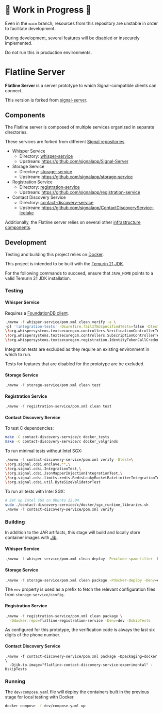 # 🚧 Work in Progress 🚧

Even in the `main` branch, resources from this repository are unstable in order to facilitate development.

During development, several features will be disabled or insecurely implemented.

Do not run this in production environments.

# Flatline Server

**Flatline Server** is a server prototype to which Signal-compatible clients can connect.

This version is forked from [signal-server](https://github.com/signalapp/Signal-Server).

## Components

The Flatline server is composed of multiple services organized in separate directories.

These services are forked from different [Signal repositories](https://github.com/signalapp).

- Whisper Service
  - Directory: [whisper-service](whisper-service/)
  - Upstream: https://github.com/signalapp/Signal-Server
- Storage Service
  - Directory: [storage-service](storage-service/)
  - Upstream: https://github.com/signalapp/storage-service
- Registration Service
  - Directory: [registration-service](registration-service/)
  - Upstream: https://github.com/signalapp/registration-service
- Contact Discovery Service
  - Directory: [contact-discovery-service](contact-discovery-service/)
  - Upstream: https://github.com/signalapp/ContactDiscoveryService-Icelake

Additionally, the Flatline server relies on several other [infrastructure components](https://github.com/mollyim/flatline-server/blob/main/dev/compose.yaml).

## Development

Testing and building this project relies on [Docker](https://docs.docker.com/engine/install/).

This project is intended to be built with the [Temurin 21 JDK](https://adoptium.net/installation/).

For the following commands to succeed, ensure that `JAVA_HOME` points to a valid Temurin 21 JDK installation.

### Testing

#### Whisper Service

Requires a [FoundationDB client](https://apple.github.io/foundationdb/getting-started-linux.html).

```bash
./mvnw -f whisper-service/pom.xml clean verify -e \
-pl '!integration-tests' -Dsurefire.failIfNoSpecifiedTests=false -Dtest=\
\!org.whispersystems.textsecuregcm.controllers.VerificationControllerTest,\
\!org.whispersystems.textsecuregcm.controllers.SubscriptionControllerTest,\
\!org.whispersystems.textsecuregcm.registration.IdentityTokenCallCredentialsTest
```

Integration tests are excluded as they require an existing environment in which to run.

Tests for features that are disabled for the prototype are be excluded.

#### Storage Service

```bash
./mvnw -f storage-service/pom.xml clean test
```

#### Registration Service

```bash
./mvnw -f registration-service/pom.xml clean test
```

#### Contact Discovery Service

To test C dependencies:

```bash
make -C contact-discovery-service/c docker_tests
make -C contact-discovery-service/c docker_valgrinds
```

To run minimal tests without Intel SGX:

```bash
./mvnw -f contact-discovery-service/pom.xml verify -Dtest=\
\!org.signal.cdsi.enclave.**,\
\!org.signal.cdsi.IntegrationTest,\
\!org.signal.cdsi.JsonMapperInjectionIntegrationTest,\
\!org.signal.cdsi.limits.redis.RedisLeakyBucketRateLimiterIntegrationTest,\
\!org.signal.cdsi.util.ByteSizeValidatorTest
```

To run all tests with Intel SGX:

```bash
# Set up Intel SGX on Ubuntu 22.04.
sudo ./contact-discovery-service/c/docker/sgx_runtime_libraries.sh
./mvnw -f contact-discovery-service/pom.xml verify
```

### Building

In addition to the JAR artifacts, this stage will build and locally store container images with
[Jib](https://github.com/GoogleContainerTools/jib).

#### Whisper Service

```bash
./mvnw -f whisper-service/pom.xml clean deploy -Pexclude-spam-filter -Denv=dev -DskipTests
```

#### Storage Service

```bash
./mvnw -f storage-service/pom.xml clean package -Pdocker-deploy -Denv=dev -DskipTests
```

The `env` property is used as a prefix to fetch the relevant configuration files from `storage-service/config`.

#### Registration Service

```bash
./mvnw -f registration-service/pom.xml clean package \
  -Ddocker.repo=flatline-registration-service -Denv=dev -DskipTests
```

As configured for this prototype, the verification code is always the last six digits of the phone number.

#### Contact Discovery Service

```
./mvnw -f contact-discovery-service/pom.xml package -Dpackaging=docker \
  -Djib.to.image="flatline-contact-discovery-service:experimental" -DskipTests
```

### Running

The `dev/compose.yaml` file will deploy the containers built in the previous stage for local testing with Docker.

```bash
docker compose -f dev/compose.yaml up
```

